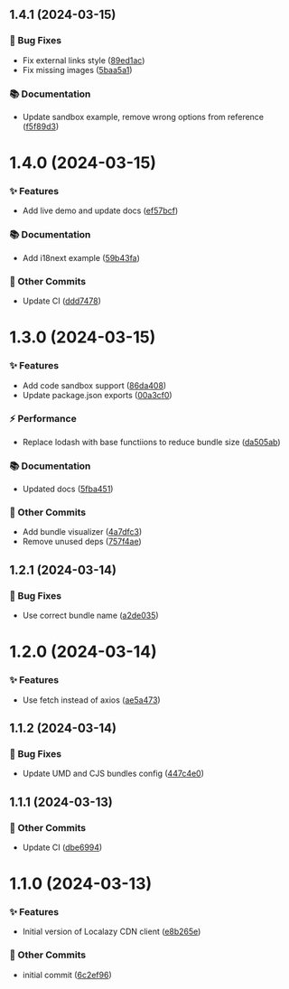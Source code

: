 ## 1.4.1 (2024-03-15)



### 🐛 Bug Fixes

* Fix external links style ([89ed1ac](https://github.com/localazy/cdn-client/commit/89ed1ac))
* Fix missing images ([5baa5a1](https://github.com/localazy/cdn-client/commit/5baa5a1))


### 📚 Documentation

* Update sandbox example, remove wrong options from reference ([f5f89d3](https://github.com/localazy/cdn-client/commit/f5f89d3))

# 1.4.0 (2024-03-15)



### ✨ Features

* Add live demo and update docs ([ef57bcf](https://github.com/localazy/cdn-client/commit/ef57bcf))


### 📚 Documentation

* Add i18next example ([59b43fa](https://github.com/localazy/cdn-client/commit/59b43fa))


### 🧰 Other Commits

* Update CI ([ddd7478](https://github.com/localazy/cdn-client/commit/ddd7478))

# 1.3.0 (2024-03-15)



### ✨ Features

* Add code sandbox support ([86da408](https://github.com/localazy/cdn-client/commit/86da408))
* Update package.json exports ([00a3cf0](https://github.com/localazy/cdn-client/commit/00a3cf0))


### ⚡️ Performance

* Replace lodash with base functiions to reduce bundle size ([da505ab](https://github.com/localazy/cdn-client/commit/da505ab))


### 📚 Documentation

* Updated docs ([5fba451](https://github.com/localazy/cdn-client/commit/5fba451))


### 🧰 Other Commits

* Add bundle visualizer ([4a7dfc3](https://github.com/localazy/cdn-client/commit/4a7dfc3))
* Remove unused deps ([757f4ae](https://github.com/localazy/cdn-client/commit/757f4ae))

## 1.2.1 (2024-03-14)



### 🐛 Bug Fixes

* Use correct bundle name ([a2de035](https://github.com/localazy/cdn-client/commit/a2de035))

# 1.2.0 (2024-03-14)



### ✨ Features

* Use fetch instead of axios ([ae5a473](https://github.com/localazy/cdn-client/commit/ae5a473))

## 1.1.2 (2024-03-14)



### 🐛 Bug Fixes

* Update UMD and CJS bundles config ([447c4e0](https://github.com/localazy/cdn-client/commit/447c4e0))

## 1.1.1 (2024-03-13)



### 🧰 Other Commits

* Update CI ([dbe6994](https://github.com/localazy/cdn-client/commit/dbe6994))

# 1.1.0 (2024-03-13)



### ✨ Features

* Initial version of Localazy CDN client ([e8b265e](https://github.com/localazy/cdn-client/commit/e8b265e))


### 🧰 Other Commits

* initial commit ([6c2ef96](https://github.com/localazy/cdn-client/commit/6c2ef96))

